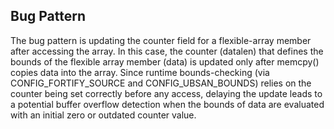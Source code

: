 ## Bug Pattern

The bug pattern is updating the counter field for a flexible-array member after accessing the array. In this case, the counter (datalen) that defines the bounds of the flexible array member (data) is updated only after memcpy() copies data into the array. Since runtime bounds-checking (via CONFIG_FORTIFY_SOURCE and CONFIG_UBSAN_BOUNDS) relies on the counter being set correctly before any access, delaying the update leads to a potential buffer overflow detection when the bounds of data are evaluated with an initial zero or outdated counter value.